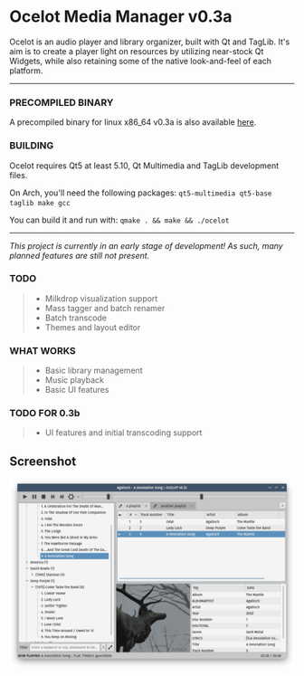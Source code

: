 # Ocelot Media Manager v0.3a

Ocelot is an audio player and library organizer, built with Qt and TagLib.
It's aim is to create a player light on resources by utilizing near-stock Qt Widgets, while also retaining some of the native look-and-feel of each platform.

---
### PRECOMPILED BINARY
A precompiled binary for linux x86_64 v0.3a is also available [here](https://raw.githubusercontent.com/mscatto/ocelot/master/ocelot-bin).
### BUILDING
Ocelot requires Qt5 at least 5.10, Qt Multimedia and TagLib development files.

On Arch, you'll need the following packages:
`qt5-multimedia qt5-base taglib make gcc`

You can build it and run with:
`qmake . && make && ./ocelot`

---

_This project is currently in an early stage of development! As such, many planned features are still not present._

### TODO

> * Milkdrop visualization support
> * Mass tagger and batch renamer
> * Batch transcode
> * Themes and layout editor

### WHAT WORKS

> * Basic library management
> * Music playback
> * Basic UI features

### TODO FOR 0.3b
> * UI features and initial transcoding support

## Screenshot
![alt text](https://raw.githubusercontent.com/mscatto/ocelot/master/ss.png)

